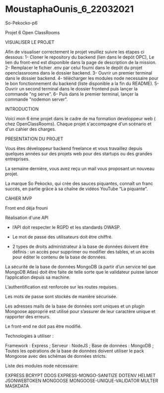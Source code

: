 # MoustaphaOunis_6_22032021
So-Pekocko-p6

Projet 6 Open ClassRooms

VISUALISER LE PROJET

Afin de visualiser correctement le projet veuillez suivre les étapes ci dessous:
1- Cloner le repository du backend (lien dans le depôt OPC), Le lien du front-end est disponible dans la page de description de la mission.
2- Remplacer le fichier .env par celui fourni dans le depôt du projet openclassrooms dans le dossier backend.
3- Ouvrir un premier terminal dans le dossier backend.
4- télécharger les modules node necessaire pour le bon fonctionnement du backend (liste disponible a la fin du README).
5- Ouvrir un second terminal dans le dossier frontend puis lançer la commande "ng serve".
6- Puis dans le premier terminal, lançer la commande "nodemon server".


INTRODUCTION

Voici mon 6 ème projet dans le cadre de ma formation developpeur web ( chez OpenClassRooms). Chaque projet s'accompagne d'un scénario et d'un cahier des charges.

PRESENTATION DU PROJET

Vous êtes développeur backend freelance et vous travaillez depuis quelques années sur des projets web pour des startups ou des grandes entreprises.

La semaine dernière, vous avez reçu un mail vous proposant un nouveau projet.

La marque So Pekocko, qui crée des sauces piquantes, connaît un franc succès, en partie grâce à sa chaîne de vidéos YouTube “La piquante”.

CAHIER MVP

Front end déja frouni

Réalisation d'une API
- l’API doit respecter le RGPD et les standards OWASP.

- Le mot de passe des utilisateurs doit être chiffré.

- 2 types de droits administrateur à la base de données doivent être définis : un accès pour supprimer ou modifier des tables, et un accès pour éditer le contenu de la base de données.

La sécurité de la base de données MongoDB (à partir d’un service tel que MongoDB Atlas) doit être faite de telle sorte que le validateur puisse lancer l’application depuis sa machine.

L’authentification est renforcée sur les routes requises.

Les mots de passe sont stockés de manière sécurisée.

Les adresses mails de la base de données sont uniques et un plugin Mongoose approprié est utilisé pour s’assurer de leur caractère unique et rapporter des erreurs.

Le front-end ne doit pas être modifié.

Technologies à utiliser :

Framework : Express ;
Serveur : NodeJS ;
Base de données : MongoDB ;
Toutes les opérations de la base de données doivent utiliser le pack Mongoose avec des schémas de données stricts.

Liste des modules node nécessaire:

EXPRESS
BCRYPT
DDOS
EXPRESS-MONGO-SANITIZE
DOTENV
HELMET
JSONWEBTOKEN
MONGOOSE
MONGOOSE-UNIQUE-VALIDATOR
MULTER
MASKDATA
